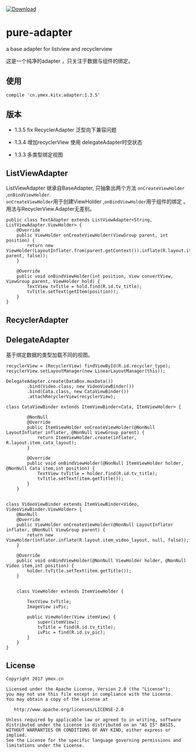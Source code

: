 [ ![Download](https://api.bintray.com/packages/ymex/maven/pure-adapter/images/download.svg) ](https://bintray.com/ymex/maven/pure-adapter/_latestVersion)

# pure-adapter
a base adapter for listview and recyclerview


这是一个纯净的adapter ，只关注于数据与组件的绑定。



## 使用
```
compile 'cn.ymex.kitx:adapter:1.3.5'
```

## 版本
- 1.3.5
fix RecyclerAdapter 泛型向下兼容问题

- 1.3.4
增加recyclerView 使用 delegateAdapter时空状态

- 1.3.3
多类型绑定视图

## ListViewAdapter
ListViewAdapter 继承自BaseAdapter, 只抽象出两个方法 `onCreateViewHolder` ,`onBindViewHolder`. <br>
`onCreateViewHolder`用于创建ViewHolder ,`onBindViewHolder`用于组件的绑定 。用法与RecyclerView.Adapter无差别。

```
public class TextAdapter extends ListViewAdapter<String, ListViewAdapter.ViewHolder> {
    @Override
    public ViewHolder onCreateViewHolder(ViewGroup parent, int position) {
        return new ViewHolder(LayoutInflater.from(parent.getContext()).inflate(R.layout.item_text_layout, parent, false));
    }

    @Override
    public void onBindViewHolder(int position, View convertView, ViewGroup parent, ViewHolder hold) {
        TextView tvTitle = hold.find(R.id.tv_title);
        tvTitle.setText(getItem(position));
    }
}
```

## RecyclerAdapter


## DelegateAdapter

基于绑定数据的类型加载不同的视图。

```
recyclerView = (RecyclerView) findViewById(R.id.recycler_type);
recyclerView.setLayoutManager(new LinearLayoutManager(this));

DelegateAdapter.create(DataBox.muxData())
        .bind(Video.class, new VideoViewBinder())
        .bind(Cata.class, new CataViewBinder())
        .attachRecyclerView(recyclerView);
        
class CataViewBinder extends ItemViewBinder<Cata, ItemViewHolder> {

        @NonNull
        @Override
        public ItemViewHolder onCreateViewHolder(@NonNull LayoutInflater inflater, @NonNull ViewGroup parent) {
            return ItemViewHolder.create(inflater, R.layout.item_cata_layout);
        }

        @Override
        public void onBindViewHolder(@NonNull ItemViewHolder holder, @NonNull Cata item,int position) {
            TextView tvTitle = holder.find(R.id.tv_title);
            tvTitle.setText(item.getTitle());
        }
    }


class VideoViewBinder extends ItemViewBinder<Video, VideoViewBinder.ViewHolder> {
    @NonNull
    @Override
    public ViewHolder onCreateViewHolder(@NonNull LayoutInflater inflater, @NonNull ViewGroup parent) {
        return new ViewHolder(inflater.inflate(R.layout.item_video_layout, null, false));
    }

    @Override
    public void onBindViewHolder(@NonNull ViewHolder holder, @NonNull Video item,int position) {
        holder.tvTitle.setText(item.getTitle());
    }


    class ViewHolder extends ItemViewHolder {

        TextView tvTitle;
        ImageView ivPic;

        public ViewHolder(View itemView) {
            super(itemView);
            tvTitle = find(R.id.tv_title);
            ivPic = find(R.id.iv_pic);
        }
    }
}
```

License
-------

    Copyright 2017 ymex.cn

    Licensed under the Apache License, Version 2.0 (the "License");
    you may not use this file except in compliance with the License.
    You may obtain a copy of the License at

       http://www.apache.org/licenses/LICENSE-2.0

    Unless required by applicable law or agreed to in writing, software
    distributed under the License is distributed on an "AS IS" BASIS,
    WITHOUT WARRANTIES OR CONDITIONS OF ANY KIND, either express or implied.
    See the License for the specific language governing permissions and
    limitations under the License.